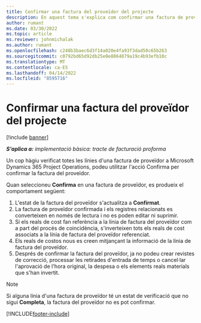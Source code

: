 ```yaml
---
title: Confirmar una factura del proveïdor del projecte
description: En aquest tema s'explica com confirmar una factura de proveïdor de projectes a Microsoft Dynamics 365 Project Operations i l'impacte financer de confirmar una factura de proveïdor de projectes.
author: rumant
ms.date: 03/30/2022
ms.topic: article
ms.reviewer: johnmichalak
ms.author: rumant
ms.openlocfilehash: c248b3baec6d3f14a020e4fa93f3dad50c65b263
ms.sourcegitcommit: c0792bd65d92db25e0e8864879a19c4b93efb10c
ms.translationtype: MT
ms.contentlocale: ca-ES
ms.lasthandoff: 04/14/2022
ms.locfileid: "8595716"
---
```

# <a name="confirm-a-project-vendor-invoice"></a>Confirmar una factura del proveïdor del projecte

[!include [banner](../../includes/dataverse-preview.md)]

_**S'aplica a:** implementació bàsica: tracte de facturació proforma_

Un cop hàgiu verificat totes les línies d'una factura de proveïdor a Microsoft Dynamics 365 Project Operations, podeu utilitzar l'acció Confirma per confirmar la factura del proveïdor.

Quan seleccioneu **Confirma** en una factura de proveïdor, es produeix el comportament següent:

1. L'estat de la factura del proveïdor s'actualitza a **Confirmat**.
2. La factura de proveïdor confirmada i els registres relacionats es converteixen en només de lectura i no es poden editar ni suprimir.
3. Si els reals de cost fan referència a la línia de factura del proveïdor com a part del procés de coincidència, s'inverteixen tots els reals de cost associats a la línia de factura del proveïdor referenciat.
4. Els reals de costos nous es creen mitjançant la informació de la línia de factura del proveïdor.
5. Després de confirmar la factura del proveïdor, ja no podeu crear revistes de correcció, processar les retirades d'entrada de temps o cancel·lar l'aprovació de l'hora original, la despesa o els elements reals materials que s'han invertit.

> [!NOTE]
> Si alguna línia d'una factura de proveïdor té un estat de verificació que no sigui **Completa**, la factura del proveïdor no es pot confirmar.

[!INCLUDE[footer-include](../../includes/footer-banner.md)]

